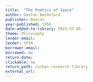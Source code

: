 ```yaml
---
title:  "The Poetics of Space"
author: Gaston Bachelard
publisher: Beacon
year-published: 1958
date-added-to-library: 2022-25-05
theme: Philosophy
lender-email:
lender: SPIN 
borrower-email:
borrowed: no
return-date:
clickable: no
return_path: /urban-research-library
external_url: 
---
```

